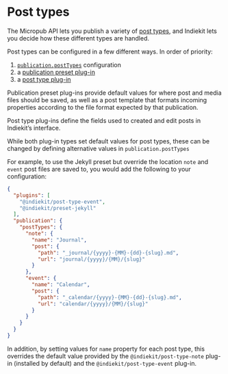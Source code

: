 # Post types

The Micropub API lets you publish a variety of [post types](../concepts#post-type), and Indiekit lets you decide how these different types are handled.

Post types can be configured in a few different ways. In order of priority:

1. [`publication.postTypes`](publication#posttypes) configuration
2. a [publication preset plug-in](/plugins/presets)
3. a [post type plug-in](/plugins/post-types)

Publication preset plug-ins provide default values for where post and media files should be saved, as well as a post template that formats incoming properties according to the file format expected by that publication.

Post type plug-ins define the fields used to created and edit posts in Indiekit’s interface.

While both plug-in types set default values for post types, these can be changed by defining alternative values in `publication.postTypes`

For example, to use the Jekyll preset but override the location `note` and `event` post files are saved to, you would add the following to your configuration:

```json
{
  "plugins": [
    "@indiekit/post-type-event",
    "@indiekit/preset-jekyll"
  ],
  "publication": {
    "postTypes": {
      "note": {
        "name": "Journal",
        "post": {
          "path": "_journal/{yyyy}-{MM}-{dd}-{slug}.md",
          "url": "journal/{yyyy}/{MM}/{slug}"
        }
      },
      "event": {
        "name": "Calendar",
        "post": {
          "path": "_calendar/{yyyy}-{MM}-{dd}-{slug}.md",
          "url": "calendar/{yyyy}/{MM}/{slug}"
        }
      }
    }
  }
}
```

In addition, by setting values for `name` property for each post type, this overrides the default value provided by the `@indiekit/post-type-note` plug-in (installed by default) and the `@indiekit/post-type-event` plug-in.

